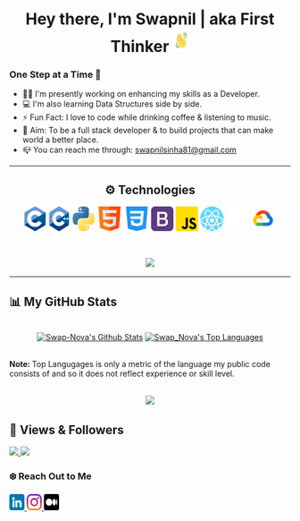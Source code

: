 <h1 align="center">Hey there, I'm Swapnil | aka First Thinker <img src="Images/wave.gif" width="30px" height="42"> </h1>

### One Step at a Time 🚀

- 👨‍💻 I'm presently working on enhancing my skills as a Developer.
- 💻 I'm also learning Data Structures side by side.
- ⚡ Fun Fact: I love to code while drinking coffee & listening to music. 
- 🥅 Aim: To be a full stack developer & to build projects that can make world a better place.
- 📪 You can reach me through: swapnilsinha81@gmail.com

<hr>
<h2 align="center"> ⚙️ Technologies </h2>
<p align="center">
<img alt="c programming" width="38px" height="44" src="Images/C Logo.png">
<img alt="c++" width="40" height="44" src="Images/C++.png ">
<img alt="python" width="40" height="44" src="Images/python.png">
<img alt="html" width="45" height="44" src="Images/html.png">
<img alt="css" width="45" height="44" src="Images/css-3.png">
<img alt="bootstrap" width="40" height="44" src="Images/bootstrap.png">
<img alt="javascript" width="40" height="44" src="Images/js.png">
<img alt="React JS" width="42" height="44" src="Images/react.png"> 
<img alt="GitHub" width="40" height="44" src="Images/Github Icon.png">
<img alt="Google Cloud" width="45" height="44" src="Images/Google Cloud.png">
</p>

<br>

<!-- GitHub Streak -->
<p align="center">
<a href="http://github-readme-streak-stats.herokuapp.com/?user=swap-nova&theme=github-dark-blue&date_format=M%20j%5B%2C%20Y%5D">
<img src="http://github-readme-streak-stats.herokuapp.com/?user=swap-nova&theme=github-dark-blue&date_format=M%20j%5B%2C%20Y%5D"></a>
</p>

<hr>

## 📊 My GitHub Stats

<p align="center">
  <br>
<!--   GitHub Stats -->
    <a href="https://github-readme-stats.vercel.app/api?username=Swap-Nova&show_icons=true&count_private=true&theme=react&hide_border=true&bg_color=0D1117"><img alt="Swap-Nova's Github Stats" src="https://github-readme-stats.vercel.app/api?username=Swap-Nova&show_icons=true&count_private=true&theme=react&hide_border=true&bg_color=0D1117" /></a>
<!--   Top Langugages  -->
  <a href="https://github-readme-stats.vercel.app/api/top-langs/?username=Swap-Nova&langs_count=12&count_private=true&layout=compact&theme=react&hide_border=true&bg_color=0D1117"><img alt="Swap_Nova's Top Languages" src="https://github-readme-stats.vercel.app/api/top-langs/?username=Swap-Nova&langs_count=12&count_private=true&layout=compact&theme=react&hide_border=true&bg_color=0D1117" /></a>
  <br>
  </p>
<br>
<strong> Note: </strong> Top Langugages is only a metric of the language my public code consists of and so it does not reflect experience or skill level.

<br>
<br>

<!-- GitHub Activity Graph -->
<p align="center">
<a href="https://activity-graph.herokuapp.com/graph?username=Swap-Nova&theme=react-dark">
<img src="https://activity-graph.herokuapp.com/graph?username=Swap-Nova&theme=react-dark"> </a>

</p>

## 🤍 Views & Followers
<a href="https://komarev.com/ghpvc/?username=Swap-Nova&label=PROFILE+VIEWS&style=flat-square&color=red">
<img src="https://komarev.com/ghpvc/?username=Swap-Nova&label=PROFILE+VIEWS&style=flat-square&color=red"> </a>
<a href="https://img.shields.io/github/followers/Swap-Nova?label=followers&style=social">
<img src="https://img.shields.io/github/followers/Swap-Nova?label=followers&style=social"> </a>


### ❄️ Reach Out to Me</h2>
<a href="https://www.linkedin.com/in/swapnil-sinha-07392b1b7/" target="_blank" rel="noopener noreferrer" > 
<img width="27" height="29" src="Images/Linkedin Icon.png"> </a>
<a href="https://www.instagram.com/swapnil_nova/" target="_blank" rel="noopener noreferrer"> 
<img width="27" height="29" src="Images/Instagram Icon.png"> </a>
<a href="https://medium.com/@swapnilsinha81" target="_blank" rel="noopener noreferrer">
<img width="27" height="29" src="Images/Medium Icon.png"> </a>
